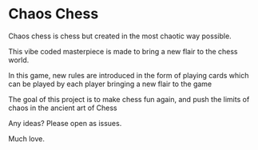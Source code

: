# Chaos Chess

Chaos chess is chess but created in the most chaotic way possible.

This vibe coded masterpiece is made to bring a new flair to the chess world.

In this game, new rules are introduced in the form of playing cards which can be played by each player bringing a new flair to the game

The goal of this project is to make chess fun again, and push the limits of chaos in the ancient art of Chess

Any ideas? Please open as issues.

Much love.
